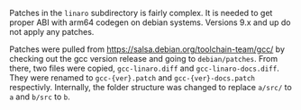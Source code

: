 Patches in the `linaro` subdirectory is fairly complex. It is needed to get
proper ABI with arm64 codegen on debian systems. Versions 9.x and up do not
apply any patches.

Patches were pulled from https://salsa.debian.org/toolchain-team/gcc/ by
checking out the gcc version release and going to `debian/patches`. From there,
two files were copied, `gcc-linaro.diff` and `gcc-linaro-docs.diff`. They were
renamed to `gcc-{ver}.patch` and `gcc-{ver}-docs.patch` respectivly. Internally,
the folder structure was changed to replace `a/src/` to `a` and `b/src` to `b`.
